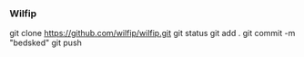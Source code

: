 ### Wilfip
git clone https://github.com/wilfip/wilfip.git
git status
git add . 
git commit -m "bedsked"
git push

